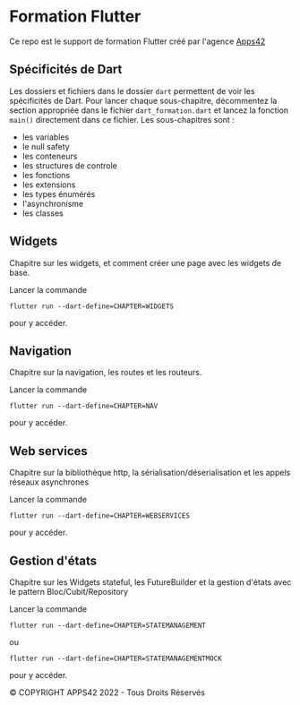 # Formation Flutter

Ce repo est le support de formation Flutter créé par l'agence [Apps42](https://apps42.fr)

## Spécificités de Dart

Les dossiers et fichiers dans le dossier `dart` permettent de voir les spécificités de Dart.
Pour lancer chaque sous-chapitre, décommentez la section appropriée dans le fichier `dart_formation.dart` et lancez la fonction `main()` directement dans ce fichier.
Les sous-chapitres sont :
- les variables
- le null safety
- les conteneurs
- les structures de controle
- les fonctions
- les extensions
- les types énumérés
- l'asynchronisme
- les classes


## Widgets

Chapitre sur les widgets, et comment créer une page avec les widgets de base.

Lancer la commande

```
flutter run --dart-define=CHAPTER=WIDGETS
```

pour y accéder.

## Navigation

Chapitre sur la navigation, les routes et les routeurs.

Lancer la commande

```
flutter run --dart-define=CHAPTER=NAV
```

pour y accéder.

## Web services

Chapitre sur la bibliothèque http, la sérialisation/déserialisation et les appels réseaux asynchrones

Lancer la commande

```
flutter run --dart-define=CHAPTER=WEBSERVICES
```  

pour y accéder.

## Gestion d'états

Chapitre sur les Widgets stateful, les FutureBuilder et la gestion d'états avec le pattern Bloc/Cubit/Repository

Lancer la commande

```
flutter run --dart-define=CHAPTER=STATEMANAGEMENT
```

ou

```
flutter run --dart-define=CHAPTER=STATEMANAGEMENTMOCK
```

pour y accéder.

© COPYRIGHT APPS42 2022 - Tous Droits Réservés
